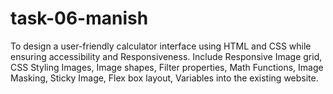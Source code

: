 # task-06-manish
To design a user-friendly calculator interface using HTML and CSS while ensuring accessibility and Responsiveness. Include Responsive Image grid, CSS Styling Images, Image shapes, Filter properties, Math Functions, Image Masking, Sticky Image, Flex box layout, Variables into the existing website.
